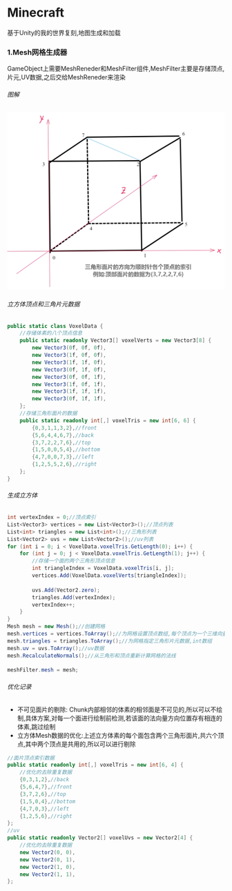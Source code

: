 # Minecraft
基于Unity的我的世界复刻,地图生成和加载

### 1.Mesh网格生成器
GameObject上需要MeshReneder和MeshFilter组件,MeshFilter主要是存储顶点,片元,UV数据,之后交给MeshReneder来渲染
###### 图解
![avatar](./Tips/cube.png)
###### 立方体顶点和三角片元数据
```csharp
public static class VoxelData {
    //存储体素的八个顶点信息
    public static readonly Vector3[] voxelVerts = new Vector3[8] {
        new Vector3(0f, 0f, 0f),
        new Vector3(1f, 0f, 0f),
        new Vector3(1f, 1f, 0f),
        new Vector3(0f, 1f, 0f),
        new Vector3(0f, 0f, 1f),
        new Vector3(1f, 0f, 1f),
        new Vector3(1f, 1f, 1f),
        new Vector3(0f, 1f, 1f),
    };
    //存储三角形面片的数据
    public static readonly int[,] voxelTris = new int[6, 6] {
        {0,3,1,1,3,2},//front
        {5,6,4,4,6,7},//back
        {3,7,2,2,7,6},//top
        {1,5,0,0,5,4},//bottom
        {4,7,0,0,7,3},//left
        {1,2,5,5,2,6},//right
    };
}
```
###### 生成立方体
```csharp
int vertexIndex = 0;//顶点索引
List<Vector3> vertices = new List<Vector3>();//顶点列表 
List<int> triangles = new List<int>();//三角形列表
List<Vector2> uvs = new List<Vector2>();//uv列表
for (int i = 0; i < VoxelData.voxelTris.GetLength(0); i++) {
    for (int j = 0; j < VoxelData.voxelTris.GetLength(1); j++) {
        //存储一个面的两个三角形顶点信息
        int triangleIndex = VoxelData.voxelTris[i, j];
        vertices.Add(VoxelData.voxelVerts[triangleIndex]);
        
        uvs.Add(Vector2.zero);
        triangles.Add(vertexIndex);
        vertexIndex++;
    }
}
Mesh mesh = new Mesh();//创建网格
mesh.vertices = vertices.ToArray();//为网格设置顶点数组,每个顶点为一个三维向量
mesh.triangles = triangles.ToArray();//为网格指定三角形片元数据,int数组
mesh.uv = uvs.ToArray();//uv数据
mesh.RecalculateNormals();//从三角形和顶点重新计算网格的法线

meshFilter.mesh = mesh;
```
###### 优化记录
* 不可见面片的剔除:
Chunk内部相邻的体素的相邻面是不可见的,所以可以不绘制,具体方案,对每一个面进行绘制前检测,若该面的法向量方向位置存有相连的体素,跳过绘制
* 立方体Mesh数据的优化:上述立方体素的每个面包含两个三角形面片,共六个顶点,其中两个顶点是共用的,所以可以进行剔除
```csharp
//面片顶点索引数据
public static readonly int[,] voxelTris = new int[6, 4] {
    //优化的去除重复数据
    {0,3,1,2},//back
    {5,6,4,7},//front
    {3,7,2,6},//top
    {1,5,0,4},//bottom
    {4,7,0,3},//left
    {1,2,5,6},//right
};
//uv
public static readonly Vector2[] voxelUvs = new Vector2[4] {
    //优化的去除重复数据
    new Vector2(0, 0),
    new Vector2(0, 1),
    new Vector2(1, 0),
    new Vector2(1, 1),
};
```